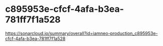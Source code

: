 # c895953e-cfcf-4afa-b3ea-781ff7f1a528
https://sonarcloud.io/summary/overall?id=iamneo-production_c895953e-cfcf-4afa-b3ea-781ff7f1a528
